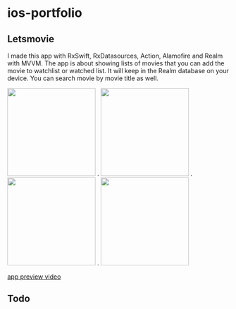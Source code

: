 # ios-portfolio

## Letsmovie
 I made this app with RxSwift, RxDatasources, Action, Alamofire and Realm with MVVM. The app is about showing lists of movies that you can add the movie to watchlist or watched list. It will keep in the Realm database on your device. You can search movie by movie title as well.

<img src="https://i.imgur.com/1Vhatcj.jpg" width="200"> . <img src="https://i.imgur.com/BgxRzoy.png" width="200"> . <img src="https://i.imgur.com/GQxcxAl.png" width="200"> . <img src="https://i.imgur.com/hDpc03J.png" width="200">

[app preview video](https://youtu.be/g9S7gueTsC8)

## Todo
